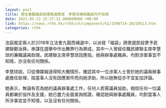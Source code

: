 ```yaml
---
layout: post
title: 曾任兼職議員助理賄選罪成　李慧琼稱與職員均不知情
date: 2021-05-13 15:37:31.000000000 +08:00
link: https://news.rthk.hk/rthk/ch/component/k2/1590714-20210513.htm
categories: rthk
---
```


法庭裁定兩人於2018年立法會九龍西補選中，以派發「福袋」誘使選民投票予民建聯鄭泳舜，串謀在選舉中作出舞弊行為罪成，其中一人曾經任職民建聯主席李慧琼的兼職議員助理。民建聯主席李慧琼回應指，她與辦事處職員，均對涉案事宜不知情，亦沒有任何關係。

李慧琼說，只從傳媒報道得知大概情形，確認其中一位涉案人士曾於她的議員辦事處擔任助理，指當事人沒有因應案件而向她求助，所以她無從亦不宜妄加評論。

她表示，無論有否為她的議員辦事處工作，任何人若需議員協助，相信任何一位議員都樂於協作及支援，她已盡力全面查詢核證，確認她與辦事處職員，均對當事人所涉事宜並不知情，以及沒有任何關係。
